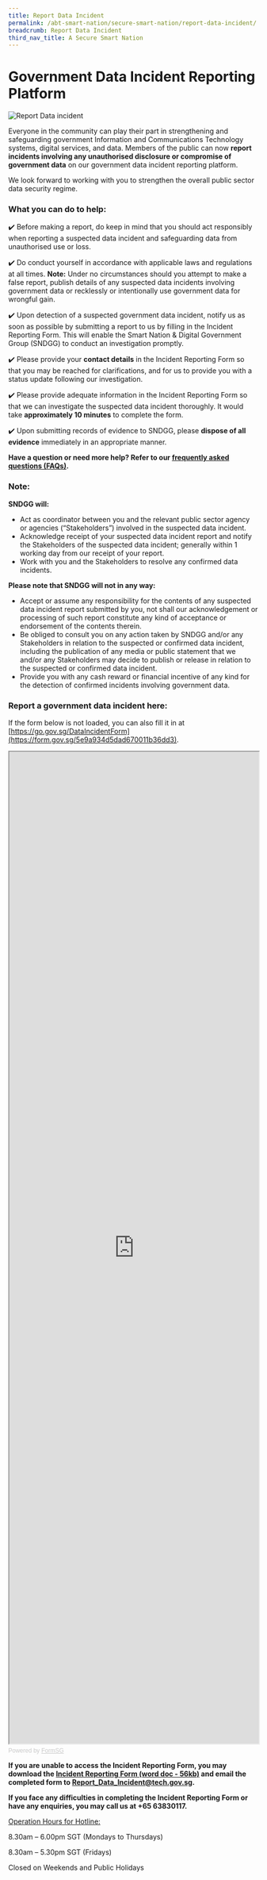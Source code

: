 ```yaml
---
title: Report Data Incident
permalink: /abt-smart-nation/secure-smart-nation/report-data-incident/
breadcrumb: Report Data Incident
third_nav_title: A Secure Smart Nation
---
```

# Government Data Incident Reporting Platform
![Report Data incident](/images/abt-smart-nation/abt-smart-nation/report-data-incident-wip.png)

Everyone in the community can play their part in strengthening and safeguarding government Information and Communications Technology systems, digital services, and data. Members of the public can now **report incidents involving any unauthorised disclosure or compromise of government data** on our government data incident reporting platform.

We look forward to working with you to strengthen the overall public sector data security regime. 

### What you can do to help:
✔️ Before making a report, do keep in mind that you should act responsibly when reporting a suspected data incident and safeguarding data from unauthorised use or loss.

✔️ Do conduct yourself in accordance with applicable laws and regulations at all times. **Note:** Under no circumstances should you attempt to make a false report, publish details of any suspected data incidents involving government data or recklessly or intentionally use government data for wrongful gain.

✔️ Upon detection of a suspected government data incident, notify us as soon as possible by submitting a report to us by filling in the Incident Reporting Form. This will enable the Smart Nation & Digital Government Group (SNDGG) to conduct an investigation promptly.

✔️ Please provide your **contact details** in the Incident Reporting Form so that you may be reached for clarifications, and for us to provide you with a status update following our investigation.

✔️ Please provide adequate information in the Incident Reporting Form so that we can investigate the suspected data incident thoroughly. It would take **approximately 10 minutes** to complete the form.

✔️ Upon submitting records of evidence to SNDGG, please **dispose of all evidence** immediately in an appropriate manner.

 
**Have a question or need more help? Refer to our [frequently asked questions (FAQs)](/report-data-incident/faq/).**

### **Note:**
**SNDGG will:**
- Act as coordinator between you and the relevant public sector agency or agencies (“Stakeholders”) involved in the suspected data incident.
- Acknowledge receipt of your suspected data incident report and notify the Stakeholders of the suspected data incident; generally within 1 working day from our receipt of your report.
- Work with you and the Stakeholders to resolve any confirmed data incidents.

**Please note that SNDGG will not in any way:**
- Accept or assume any responsibility for the contents of any suspected data incident report submitted by you, not shall our acknowledgement or processing of such report constitute any kind of acceptance or endorsement of the contents therein.
- Be obliged to consult you on any action taken by SNDGG and/or any Stakeholders in relation to the suspected or confirmed data incident, including the publication of any media or public statement that we and/or any Stakeholders may decide to publish or release in relation to the suspected or confirmed data incident.
- Provide you with any cash reward or financial incentive of any kind for the detection of confirmed incidents involving government data.

### **Report a government data incident here:**
If the form below is not loaded, you can also fill it in at [https://go.gov.sg/DataIncidentForm](https://form.gov.sg/5e9a934d5dad670011b36dd3).

<!-- Change the width and height values to suit you best -->
<iframe id="iframe" src="https://form.gov.sg/5e9a934d5dad670011b36dd3" style="width:100%;height:2000px"></iframe>

<div style="font-family:Sans-Serif;font-size:12px;color:#999;opacity:0.5;padding-top:5px">Powered by <a href="https://form.gov.sg" style="color: #999">FormSG</a></div>


**If you are unable to access the Incident Reporting Form, you may download the [Incident Reporting Form (word doc - 56kb)](/files/report-data-incident/government-data-incident-reporting-form.docx) and email the completed form to [Report_Data_Incident@tech.gov.sg](mailto:Report_Data_Incident@tech.gov.sg).**

**If you face any difficulties in completing the Incident Reporting Form or have any enquiries, you may call us at +65 63830117.**

<u>Operation Hours for Hotline:</u>

8.30am – 6.00pm SGT (Mondays to Thursdays)

8.30am – 5.30pm SGT (Fridays)

Closed on Weekends and Public Holidays